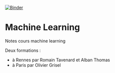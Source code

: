 [![Binder](https://mybinder.org/badge.svg)](https://mybinder.org/v2/gh/pnavaro/machine_learning/master)

# Machine Learning
Notes cours machine learning 

Deux formations :
  - à Rennes par Romain Tavenard et Alban Thomas
  - à Paris par Olivier Grisel
